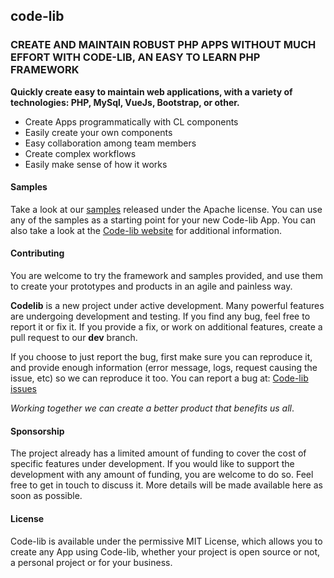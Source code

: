 ## code-lib

### CREATE AND MAINTAIN ROBUST PHP APPS WITHOUT MUCH EFFORT WITH CODE-LIB, AN EASY TO LEARN PHP FRAMEWORK

**Quickly create easy to maintain web applications, with a variety of technologies: 
PHP, MySql, VueJs, Bootstrap, or other.**

- Create Apps programmatically with CL components
- Easily create your own components
- Easy collaboration among team members
- Create complex workflows
- Easily make sense of how it works

#### Samples

Take a look at our <a href="https://github.com/codelibfw/cl-samples">samples</a> released under the Apache license. You can
use any of the samples as a starting point for your new Code-lib App.
You can also take a look at the <a href="http://codelibfw.com">Code-lib website</a> for additional information.

#### Contributing

You are welcome to try the framework and samples provided, and use them to create your prototypes and products in an 
agile and painless way.

**Codelib** is a new project under active development. Many powerful features are undergoing development and testing. If 
you find any bug, feel free to report it or fix it.
If you provide a fix, or work on additional features, create a pull request to our **dev** branch.

If you choose to just report the bug, first make sure you can reproduce it, and provide enough information (error message, 
logs, request causing the issue, etc) so we can reproduce it too.
You can report a bug at: <a href="https://github.com/codelibfw/code-lib/issues">Code-lib issues</a>

_Working together we can create a better product that benefits us all_.

#### Sponsorship

The project already has a limited amount of funding to cover the cost of specific features under development. If you would 
like to support the development with any amount of funding, you are welcome to do so. Feel free to get in touch to discuss it.
More details will be made available here as soon as possible.

#### License

Code-lib is available under the permissive MIT License, which allows you to create any App using Code-lib, whether 
your project is open source or not, a personal project or for your business.

